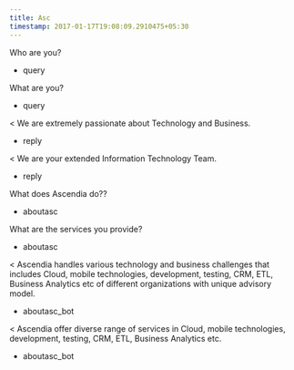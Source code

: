 ```yaml
---
title: Asc
timestamp: 2017-01-17T19:08:09.2910475+05:30
---
```


Who are you?
* query

What are you?
* query

< We are extremely passionate about Technology and Business.
* reply

< We are your extended Information Technology Team.
* reply

What does Ascendia do??
* aboutasc

What are the services you provide?
* aboutasc

< Ascendia handles various technology and business challenges that includes Cloud, mobile technologies, development, testing, CRM, ETL, Business Analytics etc of different organizations with unique advisory model.
* aboutasc_bot

< Ascendia offer diverse range of services in Cloud, mobile technologies, development, testing, CRM, ETL, Business Analytics etc.
* aboutasc_bot
